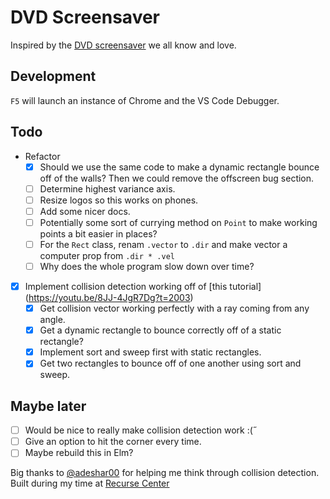 # DVD Screensaver

Inspired by the [DVD screensaver](https://www.youtube.com/watch?v=-pdVUsCqd2U) we all know and love.  

## Development

`F5` will launch an instance of Chrome and the VS Code Debugger.

## Todo

- Refactor
    - [x] Should we use the same code to make a dynamic rectangle bounce off of the walls? Then we could remove the offscreen bug section.
    - [ ] Determine highest variance axis.
    - [ ] Resize logos so this works on phones.
    - [ ] Add some nicer docs.
    - [ ] Potentially some sort of currying method on `Point` to make working points a bit easier in places?
    - [ ] For the `Rect` class, renam `.vector` to `.dir` and make vector a computer prop from `.dir * .vel`
    - [ ] Why does the whole program slow down over time?
- [x] Implement collision detection working off of [this tutorial] (https://youtu.be/8JJ-4JgR7Dg?t=2003)
    - [x] Get collision vector working perfectly with a ray coming from any angle.
    - [x] Get a dynamic rectangle to bounce correctly off of a static rectangle?
    - [x] Implement sort and sweep first with static rectangles.
    - [x] Get two rectangles to bounce off of one another using sort and sweep.

## Maybe later
- [ ] Would be nice to really make collision detection work :(˝
- [ ] Give an option to hit the corner every time.
- [ ] Maybe rebuild this in Elm?

Big thanks to [@adeshar00](https://github.com/adeshar00) for helping me think through collision detection.  
Built during my time at [Recurse Center](https://www.recurse.com)
